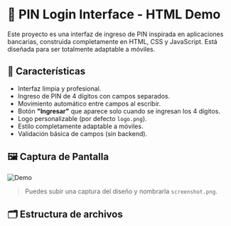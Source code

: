 # 🔐 PIN Login Interface - HTML Demo

Este proyecto es una interfaz de ingreso de PIN inspirada en aplicaciones bancarias, construida completamente en HTML, CSS y JavaScript. Está diseñada para ser totalmente adaptable a móviles.

## 📱 Características

- Interfaz limpia y profesional.
- Ingreso de PIN de 4 dígitos con campos separados.
- Movimiento automático entre campos al escribir.
- Botón **"Ingresar"** que aparece solo cuando se ingresan los 4 dígitos.
- Logo personalizable (por defecto `logo.png`).
- Estilo completamente adaptable a móviles.
- Validación básica de campos (sin backend).

## 🖼️ Captura de Pantalla

![Demo](screenshot.png)

> Puedes subir una captura del diseño y nombrarla `screenshot.png`.

## 🗂️ Estructura de archivos

